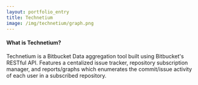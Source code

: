 ```yaml
---
layout: portfolio_entry
title: Technetium
image: /img/technetium/graph.png
---
```


#### What is Technetium? 

Technetium is a Bitbucket Data aggregation tool built using Bitbucket's RESTful API. Features a centalized issue tracker, repository subscription manager, and reports/graphs which enumerates the commit/issue activity of each user in a subscribed repository.